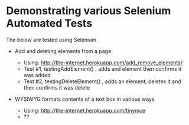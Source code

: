 # Demonstrating various Selenium Automated Tests

The below are tested using Selenium

* Add and deleting elements from a page
    * Using:  http://the-internet.herokuapp.com/add_remove_elements/
    * Test #1, testingAddElement() , adds and element then confirms it was added
    * Test #2, testingDeleteElement() , adds an element, deletes it and then confirms it was delete


* WYSIWYG formats contents of a text box in various ways
    * Using:  http://the-internet.herokuapp.com/tinymce
    * ??